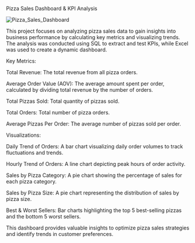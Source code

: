 Pizza Sales Dashboard & KPI Analysis

![Pizza_Sales_Dashboard](https://github.com/user-attachments/assets/0232c1f9-0c14-44c4-af0e-df7f510e4415)

This project focuses on analyzing pizza sales data to gain insights into business performance by calculating key metrics and visualizing trends. The analysis was conducted using SQL to extract and test KPIs, while Excel was used to create a dynamic dashboard.

Key Metrics:

Total Revenue: The total revenue from all pizza orders.

Average Order Value (AOV): The average amount spent per order, calculated by dividing total revenue by the number of orders.

Total Pizzas Sold: Total quantity of pizzas sold.

Total Orders: Total number of pizza orders.

Average Pizzas Per Order: The average number of pizzas sold per order.

Visualizations:

Daily Trend of Orders: A bar chart visualizing daily order volumes to track fluctuations and trends.

Hourly Trend of Orders: A line chart depicting peak hours of order activity.

Sales by Pizza Category: A pie chart showing the percentage of sales for each pizza category.

Sales by Pizza Size: A pie chart representing the distribution of sales by pizza size.

Best & Worst Sellers: Bar charts highlighting the top 5 best-selling pizzas and the bottom 5 worst sellers.

This dashboard provides valuable insights to optimize pizza sales strategies and identify trends in customer preferences.











